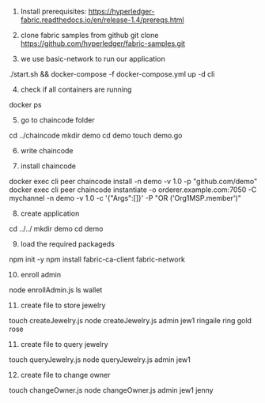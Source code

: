 1. Install prerequisites:
https://hyperledger-fabric.readthedocs.io/en/release-1.4/prereqs.html

2. clone fabric samples from github
git clone https://github.com/hyperledger/fabric-samples.git

3. we use basic-network to run our application

./start.sh && docker-compose -f docker-compose.yml up -d cli

4. check if all containers are running

docker ps

5. go to chaincode folder

cd ../chaincode
mkdir demo
cd demo
touch demo.go

6. write chaincode

7. install chaincode

docker exec cli peer chaincode install -n demo -v 1.0 -p "github.com/demo"
docker exec cli peer chaincode instantiate -o orderer.example.com:7050 -C mychannel -n demo -v 1.0 -c '{"Args":[]}' -P "OR ('Org1MSP.member')"

8. create application

cd ../../
mkdir demo
cd demo

9. load the required packageds

npm init -y
npm install fabric-ca-client fabric-network

10. enroll admin 

node enrollAdmin.js
ls wallet

11. create file to store jewelry

touch createJewelry.js 
node createJewelry.js admin jew1 ringaile ring gold rose

11. create file to query jewelry

touch queryJewelry.js
node queryJewelry.js admin jew1

12. create file to change owner

touch changeOwner.js
node changeOwner.js admin jew1 jenny
